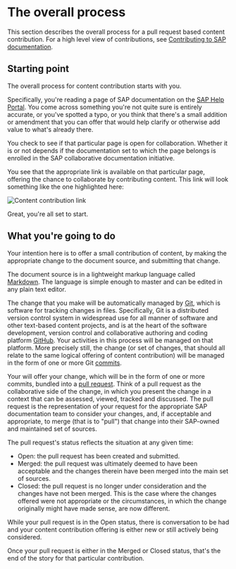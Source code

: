 # The overall process

This section describes the overall process for a pull request based content contribution. For a high level view of contributions, see [Contributing to SAP documentation](../contributing.md).

## Starting point

The overall process for content contribution starts with you.

Specifically, you're reading a page of SAP documentation on the [SAP Help Portal][sap-help-portal]. You come across something you're not quite sure is entirely accurate, or you've spotted a typo, or you think that there's a small addition or amendment that you can offer that would help clarify or otherwise add value to what's already there.

You check to see if that particular page is open for collaboration. Whether it is or not depends if the documentation set to which the page belongs is enrolled in the SAP collaborative documentation initiative.

You see that the appropriate link is available on that particular page, offering the chance to collaborate by contributing content. This link will look something like the one highlighted here:

![Content contribution link](assets/content-contribution-link.png)

Great, you're all set to start.

## What you're going to do

Your intention here is to offer a small contribution of content, by making the appropriate change to the document source, and submitting that change.

The document source is in a lightweight markup language called [Markdown][markdown]. The language is simple enough to master and can be edited in any plain text editor.

The change that you make will be automatically managed by [Git][git], which is software for tracking changes in files. Specifically, Git is a distributed version control system in widespread use for all manner of software and other text-based content projects, and is at the heart of the software development, version control and collaborative authoring and coding platform [GitHub][github]. Your activities in this process will be managed on that platform. More precisely still, the change (or set of changes, that should all relate to the same logical offering of content contribution) will be managed in the form of one or more Git [commits][commit].

Your will offer your change, which will be in the form of one or more commits, bundled into a [pull request][github-pull-request]. Think of a pull request as the collaborative side of the change, in which you present the change in a context that can be assessed, viewed, tracked and discussed. The pull request is the representation of your request for the appropriate SAP documentation team to consider your changes, and, if acceptable and appropriate, to merge (that is to "pull") that change into their SAP-owned and maintained set of sources.

The pull request's status reflects the situation at any given time:

- Open: the pull request has been created and submitted.
- Merged: the pull request was ultimately deemed to have been acceptable and the changes therein have been merged into the main set of sources.
- Closed: the pull request is no longer under consideration and the changes have not been merged. This is the case where the changes offered were not appropriate or the circumstances, in which the change originally might have made sense, are now different.

While your pull request is in the Open status, there is conversation to be had and your content contribution offering is either new or still actively being considered.

Once your pull request is either in the Merged or Closed status, that's the end of the story for that particular contribution.










[sap-help-portal]: https://help.sap.com
[markdown]: https://en.wikipedia.org/wiki/Markdown
[git]: https://en.wikipedia.org/wiki/Git
[github]: https://github.com
[commit]: https://en.wikipedia.org/wiki/Commit_(version_control)
[github-pull-request]: https://docs.github.com/en/github/collaborating-with-issues-and-pull-requests/about-pull-requests
